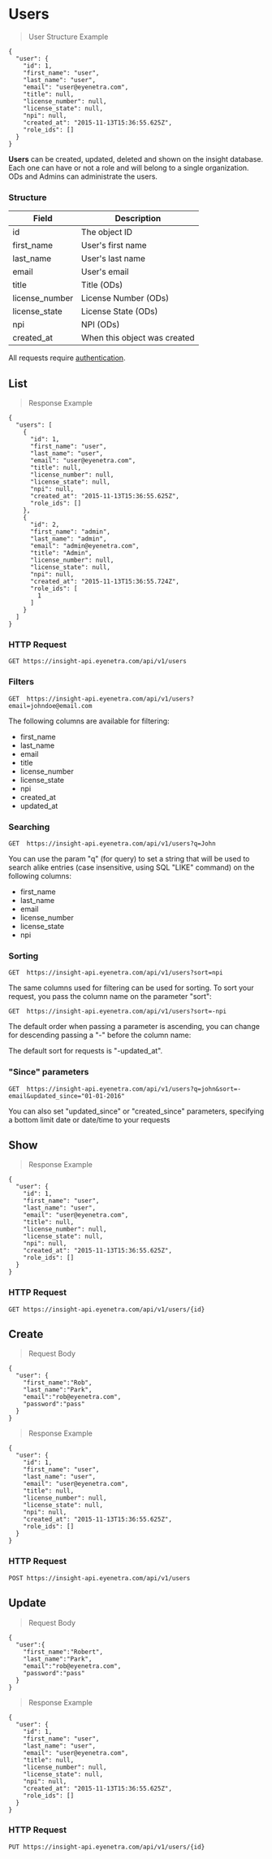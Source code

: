 # Users

> User Structure Example

````
{
  "user": {
    "id": 1,
    "first_name": "user",
    "last_name": "user",
    "email": "user@eyenetra.com",
    "title": null,
    "license_number": null,
    "license_state": null,
    "npi": null,
    "created_at": "2015-11-13T15:36:55.625Z",
    "role_ids": []
  }
}
````

**Users** can be created, updated, deleted and shown on the insight database. Each one can have or not a role and will belong to a single organization. ODs and Admins can administrate the users.

### Structure

Field             | Description
----------------- | -------------------------------------------------------------------------------
id                | The object ID
first_name        | User's first name
last_name         | User's last name
email             | User's email
title             | Title (ODs)
license_number    | License Number (ODs)
license_state     | License State (ODs)
npi               | NPI (ODs)
created_at        | When this object was created

<aside class="warn">
All requests require <a href="#basic-authentication">authentication</a>.
</aside>

## List

> Response Example 

````
{
  "users": [
    {
      "id": 1,
      "first_name": "user",
      "last_name": "user",
      "email": "user@eyenetra.com",
      "title": null,
      "license_number": null,
      "license_state": null,
      "npi": null,
      "created_at": "2015-11-13T15:36:55.625Z",
      "role_ids": []
    },
    {
      "id": 2,
      "first_name": "admin",
      "last_name": "admin",
      "email": "admin@eyenetra.com",
      "title": "Admin",
      "license_number": null,
      "license_state": null,
      "npi": null,
      "created_at": "2015-11-13T15:36:55.724Z",
      "role_ids": [
        1
      ]
    }
  ]
}
````

### HTTP Request

`GET https://insight-api.eyenetra.com/api/v1/users`


### Filters

`GET  https://insight-api.eyenetra.com/api/v1/users?email=johndoe@email.com`

The following columns are available for filtering: 

* first_name
* last_name
* email
* title
* license_number
* license_state
* npi
* created_at
* updated_at

### Searching

`GET  https://insight-api.eyenetra.com/api/v1/users?q=John`

You can use the param "q" (for query) to set a string that will be used to search alike entries (case insensitive, using SQL "LIKE" command) on the following columns:

* first_name
* last_name
* email
* license_number
* license_state
* npi

### Sorting

`GET  https://insight-api.eyenetra.com/api/v1/users?sort=npi`

The same columns used for filtering can be used for sorting. To sort your request, you pass the column name on the parameter "sort":

`GET  https://insight-api.eyenetra.com/api/v1/users?sort=-npi`

The default order when passing a parameter is ascending, you can change for descending passing a "-" before the column name:

The default sort for requests is "-updated_at".

### "Since" parameters

`GET  https://insight-api.eyenetra.com/api/v1/users?q=john&sort=-email&updated_since="01-01-2016"`

You can also set "updated_since" or "created_since" parameters, specifying a bottom limit date or date/time to your requests

## Show

> Response Example 

````
{
  "user": {
    "id": 1,
    "first_name": "user",
    "last_name": "user",
    "email": "user@eyenetra.com",
    "title": null,
    "license_number": null,
    "license_state": null,
    "npi": null,
    "created_at": "2015-11-13T15:36:55.625Z",
    "role_ids": []
  }
}
````

### HTTP Request

`GET https://insight-api.eyenetra.com/api/v1/users/{id}`


## Create

> Request Body

````
{
  "user": {
    "first_name":"Rob",
    "last_name":"Park",
    "email":"rob@eyenetra.com",
    "password":"pass"
  }
}
````

> Response Example 

````
{
  "user": {
    "id": 1,
    "first_name": "user",
    "last_name": "user",
    "email": "user@eyenetra.com",
    "title": null,
    "license_number": null,
    "license_state": null,
    "npi": null,
    "created_at": "2015-11-13T15:36:55.625Z",
    "role_ids": []
  }
}
````
### HTTP Request

`POST https://insight-api.eyenetra.com/api/v1/users`


## Update


> Request Body

````
{
  "user":{
    "first_name":"Robert",
    "last_name":"Park",
    "email":"rob@eyenetra.com",
    "password":"pass"
  }
}
````

> Response Example 

````
{
  "user": {
    "id": 1,
    "first_name": "user",
    "last_name": "user",
    "email": "user@eyenetra.com",
    "title": null,
    "license_number": null,
    "license_state": null,
    "npi": null,
    "created_at": "2015-11-13T15:36:55.625Z",
    "role_ids": []
  }
}
````

### HTTP Request

`PUT https://insight-api.eyenetra.com/api/v1/users/{id}`

